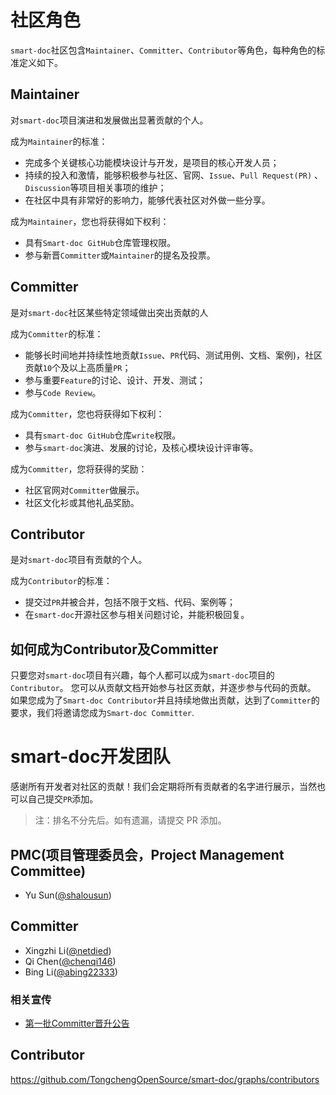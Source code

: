 
# 社区角色
`smart-doc`社区包含`Maintainer`、`Committer`、`Contributor`等角色，每种角色的标准定义如下。

## Maintainer
对`smart-doc`项目演进和发展做出显著贡献的个人。

成为`Maintainer`的标准：
- 完成多个关键核心功能模块设计与开发，是项目的核心开发人员；
- 持续的投入和激情，能够积极参与社区、官网、`Issue`、`Pull Request(PR)` 、`Discussion`等项目相关事项的维护；
- 在社区中具有非常好的影响力，能够代表社区对外做一些分享。

成为`Maintainer`，您也将获得如下权利：
- 具有`Smart-doc GitHub`仓库管理权限。
- 参与新晋`Committer`或`Maintainer`的提名及投票。

## Committer
是对`smart-doc`社区某些特定领域做出突出贡献的人

成为`Committer`的标准：
- 能够长时间地并持续性地贡献`Issue`、`PR`代码、测试用例、文档、案例)，社区贡献`10`个及以上高质量`PR`；
- 参与重要`Feature`的讨论、设计、开发、测试；
- 参与`Code Review`。

成为`Committer`，您也将获得如下权利：
- 具有`smart-doc GitHub`仓库`write`权限。
- 参与`smart-doc`演进、发展的讨论，及核心模块设计评审等。

成为`Committer`，您将获得的奖励：
- 社区官网对`Committer`做展示。
- 社区文化衫或其他礼品奖励。

## Contributor
是对`smart-doc`项目有贡献的个人。

成为`Contributor`的标准：
- 提交过`PR`并被合并，包括不限于文档、代码、案例等；
- 在`smart-doc`开源社区参与相关问题讨论，并能积极回复。

## 如何成为Contributor及Committer
只要您对`smart-doc`项目有兴趣，每个人都可以成为`smart-doc`项目的`Contributor`。
您可以从贡献文档开始参与社区贡献，并逐步参与代码的贡献。
如果您成为了`Smart-doc Contributor`并且持续地做出贡献，达到了`Committer`的要求，我们将邀请您成为`Smart-doc Committer`.


# smart-doc开发团队
感谢所有开发者对社区的贡献！我们会定期将所有贡献者的名字进行展示，当然也可以自己提交`PR`添加。
> 注：排名不分先后。如有遗漏，请提交 PR 添加。

## PMC(项目管理委员会，Project Management Committee)
- Yu Sun([@shalousun](https://github.com/shalousun))

## Committer
- Xingzhi Li([@netdied](https://github.com/netdied))
- Qi Chen([@chenqi146](https://github.com/chenqi146))
- Bing Li([@abing22333](https://github.com/abing22333))

### 相关宣传
- [第一批Committer晋升公告](https://www.oschina.net/news/282477)

## Contributor
https://github.com/TongchengOpenSource/smart-doc/graphs/contributors













